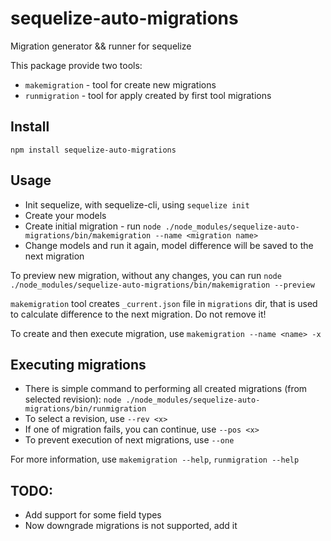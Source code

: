 # sequelize-auto-migrations
Migration generator &amp;&amp; runner for sequelize

This package provide two tools:
* `makemigration` - tool for create new migrations
* `runmigration` - tool for apply created by first tool migrations

## Install
`npm install sequelize-auto-migrations`

## Usage
* Init sequelize, with sequelize-cli, using `sequelize init`
* Create your models
* Create initial migration - run 
`node ./node_modules/sequelize-auto-migrations/bin/makemigration --name <migration name>`
* Change models and run it again, model difference will be saved to the next migration

To preview new migration, without any changes, you can run
`node ./node_modules/sequelize-auto-migrations/bin/makemigration --preview`

`makemigration` tool creates `_current.json` file in `migrations` dir, that is used to calculate difference to the next migration. Do not remove it!

To create and then execute migration, use `makemigration --name <name> -x`

## Executing migrations
* There is simple command to performing all created migrations (from selected revision): 
`node ./node_modules/sequelize-auto-migrations/bin/runmigration`
* To select a revision, use `--rev <x>`
* If one of migration fails, you can continue, use `--pos <x>`
* To prevent execution of next migrations, use `--one`


For more information, use `makemigration --help`, `runmigration --help`

## TODO:
* Add support for some field types
* Now downgrade migrations is not supported, add it

